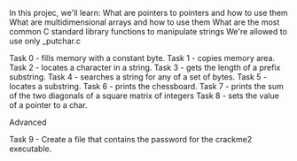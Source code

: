 In this projec, we'll learn:
What are pointers to pointers and how to use them
What are multidimensional arrays and how to use them
What are the most common C standard library functions to manipulate strings
We're allowed to use only _putchar.c

Task 0 - fills memory with a constant byte.
Task 1 - copies memory area.
Task 2 - locates a character in a string.
Task 3 - gets the length of a prefix substring.
Task 4 - searches a string for any of a set of bytes.
Task 5 - locates a substring.
Task 6 - prints the chessboard.
Task 7 - prints the sum of the two diagonals of a square matrix of integers
Task 8 - sets the value of a pointer to a char.

Advanced

Task 9 - Create a file that contains the password for the crackme2 executable.